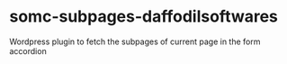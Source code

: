 somc-subpages-daffodilsoftwares
===============================

Wordpress plugin to fetch the subpages of current page in the form accordion
